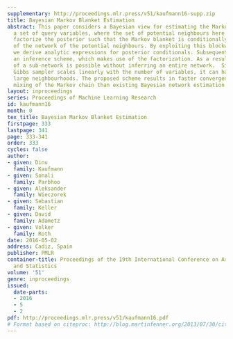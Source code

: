 ```yaml
---
supplementary: http://proceedings.mlr.press/v51/kaufmann16-supp.zip
title: Bayesian Markov Blanket Estimation
abstract: This paper considers a Bayesian view for estimating the Markov blanket of
  a set of query variables, where the set of potential neighbours here is big.  We
  factorize the posterior such that the Markov blanket is conditionally independent
  of the network of the potential neighbours. By exploiting this blockwise decoupling,
  we derive analytic expressions for posterior conditionals. Subsequently, we develop
  an inference scheme, which makes use of the factorization. As a result, estimation
  of a sub-network is possible without inferring an entire network.  Since the resulting
  Gibbs sampler scales linearly with the number of variables, it can handle relatively
  large neighbourhoods. The proposed scheme results in faster convergence and superior
  mixing of the Markov chain than existing Bayesian network estimation techniques.
layout: inproceedings
series: Proceedings of Machine Learning Research
id: kaufmann16
month: 0
tex_title: Bayesian Markov Blanket Estimation
firstpage: 333
lastpage: 341
page: 333-341
order: 333
cycles: false
author:
- given: Dinu
  family: Kaufmann
- given: Sonali
  family: Parbhoo
- given: Aleksander
  family: Wieczorek
- given: Sebastian
  family: Keller
- given: David
  family: Adametz
- given: Volker
  family: Roth
date: 2016-05-02
address: Cadiz, Spain
publisher: PMLR
container-title: Proceedings of the 19th International Conference on Artificial Intelligence
  and Statistics
volume: '51'
genre: inproceedings
issued:
  date-parts:
  - 2016
  - 5
  - 2
pdf: http://proceedings.mlr.press/v51/kaufmann16.pdf
# Format based on citeproc: http://blog.martinfenner.org/2013/07/30/citeproc-yaml-for-bibliographies/
---
```

